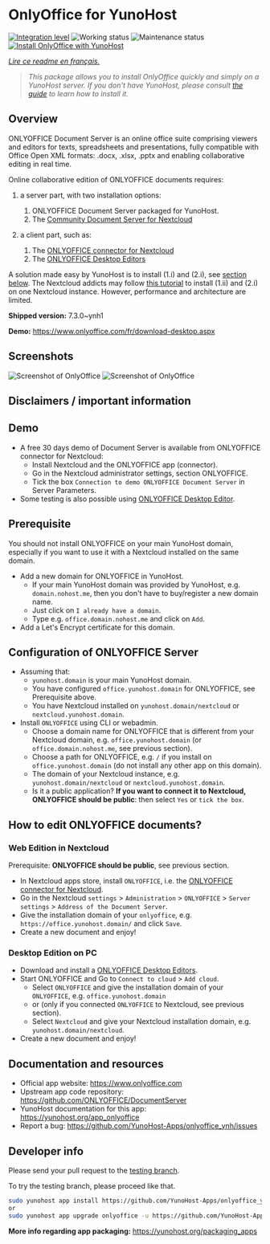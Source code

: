 <!--
N.B.: This README was automatically generated by https://github.com/YunoHost/apps/tree/master/tools/README-generator
It shall NOT be edited by hand.
-->

# OnlyOffice for YunoHost

[![Integration level](https://dash.yunohost.org/integration/onlyoffice.svg)](https://dash.yunohost.org/appci/app/onlyoffice) ![Working status](https://ci-apps.yunohost.org/ci/badges/onlyoffice.status.svg) ![Maintenance status](https://ci-apps.yunohost.org/ci/badges/onlyoffice.maintain.svg)
[![Install OnlyOffice with YunoHost](https://install-app.yunohost.org/install-with-yunohost.svg)](https://install-app.yunohost.org/?app=onlyoffice)

*[Lire ce readme en français.](./README_fr.md)*

> *This package allows you to install OnlyOffice quickly and simply on a YunoHost server.
If you don't have YunoHost, please consult [the guide](https://yunohost.org/#/install) to learn how to install it.*

## Overview

ONLYOFFICE Document Server is an online office suite comprising viewers and editors for texts, spreadsheets and presentations, fully compatible with Office Open XML formats: .docx, .xlsx, .pptx and enabling collaborative editing in real time.

Online collaborative edition of ONLYOFFICE documents requires: 
1. a server part, with two installation options:
   1. ONLYOFFICE Document Server packaged for YunoHost. 
   2. The [Community Document Server for Nextcloud](https://apps.nextcloud.com/apps/documentserver_community) 

2. a client part, such as: 
   1. The [ONLYOFFICE connector for Nextcloud](https://apps.nextcloud.com/apps/onlyoffice) 
   2. The [ONLYOFFICE Desktop Editors](https://www.onlyoffice.com/fr/download-desktop.aspx)

A solution made easy by YunoHost is to install (1.i) and (2.i), see [section below](https://github.com/YunoHost-Apps/onlyoffice_ynh/#configuration-of-onlyoffice-server). The Nextcloud addicts may follow [this tutorial](https://github.com/YunoHost-Apps/nextcloud_ynh#configure-onlyoffice-integration) to install (1.ii) and (2.i) on one Nextcloud instance. However, performance and architecture are limited.


**Shipped version:** 7.3.0~ynh1

**Demo:** https://www.onlyoffice.com/fr/download-desktop.aspx

## Screenshots

![Screenshot of OnlyOffice](./doc/screenshots/.DS_Store)
![Screenshot of OnlyOffice](./doc/screenshots/document-short.png)

## Disclaimers / important information

## Demo

* A free 30 days demo of Document Server is available from ONLYOFFICE connector for Nextcloud:
  * Install Nextcloud and the ONLYOFFICE app (connector).
  * Go in the Nextcloud administrator settings, section ONLYOFFICE.
  * Tick the box `Connection to demo ONLYOFFICE Document Server` in Server Parameters.
* Some testing is also possible using [ONLYOFFICE Desktop Editor](https://www.onlyoffice.com/fr/download-desktop.aspx).

## Prerequisite

You should not install ONLYOFFICE on your main YunoHost domain, especially if you want to use it with a Nextcloud installed on the same domain.
* Add a new domain for ONLYOFFICE in YunoHost.
  * If your main YunoHost domain was provided by YunoHost, e.g. `domain.nohost.me`, then you don't have to buy/register a new domain name.
  * Just click on `I already have a domain`.
  * Type e.g. `office.domain.nohost.me` and click on `Add`.
* Add a Let's Encrypt certificate for this domain.

## Configuration of ONLYOFFICE Server

* Assuming that:
  * `yunohost.domain` is your main YunoHost domain.
  * You have configured `office.yunohost.domain` for ONLYOFFICE, see Prerequisite above.
  * You have Nextcloud installed on `yunohost.domain/nextcloud` or `nextcloud.yunohost.domain`.
* Install `ONLYOFFICE` using CLI or webadmin.
  * Choose a domain name for ONLYOFFICE that is different from your Nextcloud domain, e.g. `office.yunohost.domain` (or `office.domain.nohost.me`, see previous section).
  * Choose a path for ONLYOFFICE, e.g. `/` if you install on `office.yunohost.domain` (do not install any other app on this domain).
  * The domain of your Nextcloud instance, e.g. `yunohost.domain/nextcloud` or `nextcloud.yunohost.domain`.
  * Is it a public application? **If you want to connect it to Nextcloud, ONLYOFFICE should be public**: then select `Yes` or `tick the box`.

## How to edit ONLYOFFICE documents?

### Web Edition in Nextcloud

Prerequisite: **ONLYOFFICE should be public**, see previous section.
* In Nextcloud apps store, install `ONLYOFFICE`, i.e. the [ONLYOFFICE connector for Nextcloud](https://apps.nextcloud.com/apps/onlyoffice).
* Go in the Nextcloud `settings` > `Administration` > `ONLYOFFICE` > `Server settings` > `Address of the Document Server`.
* Give the installation domain of your `onlyoffice`, e.g. `https://office.yunohost.domain/` and click `Save`.
* Create a new document and enjoy!

### Desktop Edition on PC

* Download and install a [ONLYOFFICE Desktop Editors](https://www.onlyoffice.com/fr/download-desktop.aspx).
* Start ONLYOFFICE and Go to `Connect to cloud` > `Add cloud`.
  * Select `ONLYOFFICE` and give the installation domain of your `ONLYOFFICE`, e.g. `office.yunohost.domain`
  * or (only if you connected `ONLYOFFICE` to Nextcloud, see previous section).
  * Select `Nextcloud` and give your Nextcloud installation domain, e.g. `yunohost.domain/nextcloud`.
* Create a new document and enjoy!

## Documentation and resources

* Official app website: <https://www.onlyoffice.com>
* Upstream app code repository: <https://github.com/ONLYOFFICE/DocumentServer>
* YunoHost documentation for this app: <https://yunohost.org/app_onlyoffice>
* Report a bug: <https://github.com/YunoHost-Apps/onlyoffice_ynh/issues>

## Developer info

Please send your pull request to the [testing branch](https://github.com/YunoHost-Apps/onlyoffice_ynh/tree/testing).

To try the testing branch, please proceed like that.

``` bash
sudo yunohost app install https://github.com/YunoHost-Apps/onlyoffice_ynh/tree/testing --debug
or
sudo yunohost app upgrade onlyoffice -u https://github.com/YunoHost-Apps/onlyoffice_ynh/tree/testing --debug
```

**More info regarding app packaging:** <https://yunohost.org/packaging_apps>
